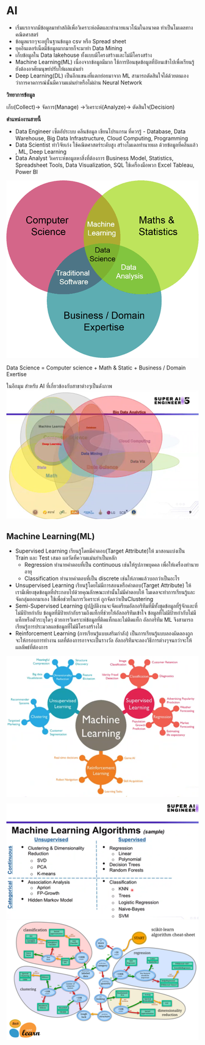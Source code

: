 # AI

- เริ่มแรกจากมีข้อมูลมาทำสถิติเพื่อวิเคราะห์อดีตและทำนายแนวโน้มในอนาคต ทำเป็นโมเดลทางคณิตศาสตร์
- ข้อมูลแรกๆจะอยู่ในฐานข้อมูล csv หรือ Spread sheet
- ยุคอินเตอร์เน็ตมีข้อมูลมากมายก็จะมาทำ Data Mining
- เก็บข้อมูลใน Data lakehouse ทั้งแบบมีโครงสร้างและไม่มีโครงสร้าง
- Machine Learning(ML) เนื่องจากข้อมูลมีมาก ใช้การป้อนชุดข้อมูลที่ป้อนเข้าไปเพื่อเรียนรู้ ยังต้องอาศัยมนุษย์ปรับให้ผลแม่นยำ
- Deep Learning(DL) เป็นอีกแขนงที่แตกย่อยมาจาก ML สามารถตัดสินใจได้ด้วยตนเองว่าการคาดการณ์นั้นมีความแม่นยำหรือไม่ผ่าน Neural Network

**วิทยาการข้อมูล**

เก็บ(Collect)→ จัดการ(Manage) →วิเคราะห์(Analyze)→ ตัดสินใจ(Decision)

**ตำแหน่งงานสายนี้**

- Data Engineer เซ็ตอัประบบ คลีนข้อมูล เขียนโปรแกรม ที่ควรรู้ - Database, Data Warehouse, Big Data Infrastructure, Cloud Computing, Programming
- Data Scientist ทำวิจัยเก่ง ใช้คณิตศาสตร์ระดับสูง สร้างโมเดลทำนายผล ด้วยข้อมูลที่คลีนแล้ว , ML, Deep Learning
- Data Analyst วิเคราะห์ขอมูลหาสิ่งที่ต้องการ Business Model, Statistics, Spreadsheet Tools, Data Visualization, SQL ใช้เครื่องมือพวก Excel Tableau, Power BI

![Data Science](img/science.png)

Data Science = Computer science + Math & Static + Business / Domain Exertise

ในอีกมุม สำหรับ AI ที่เกี่ยวข้องกับสาขาต่างๆเป็นดังภาพ
![alt text](img/science2.png)

## Machine Learning(ML)

- Supervised Learning เรียนรู้โดยมีคำตอบ(Target Attribute)ให้ มาสอนแบ่งเป็น Train และ Test เสมอ ผลวัดที่ความแม่นยำเป็นหลัก
  - Regression ทำนายคำตอบที่เป็น continuous เช่นให้รูปภาพบุคคล เพื่อให้เครื่องทำนายอายุ
  - Classification ทำนายคำตอบที่เป็น discrete เช่นให้ภาพแล้วบอกว่าเป็นอะไร
- Unsupervised Learning เรียนรู้โดยไม่มีการสอนหรือคำตอบ(Target Attribute) ให้ เรามีเพียงชุดข้อมูลที่ประกอบไปด้วยคุณลักษณะเท่านั้นไม่มีคำตอบให้ โมเดลจะทำการเรียนรู้และจัดกลุ่มออกมาเอง ใช้เพื่อช่วยในการวิเคราะห์ ถูกจัดกว่าเป็นClustering
- Semi-Supervised Learning ผู้ปฏิบัติงานจะจัดเตรียมอัลกอริทึมที่มีทั้งชุดข้อมูลที่รู้จักและที่ไม่มีป้ายกำกับ ข้อมูลที่มีป้ายกำกับรวมถึงแท็กที่ช่วยให้อัลกอริทึมเข้าใจ ข้อมูลที่ไม่มีป้ายกำกับไม่มีแท็กหรือตัวระบุใดๆ ด้วยการวิเคราะห์ข้อมูลที่ติดแท็กและไม่ติดแท็ก อัลกอริทึม ML จึงสามารถเรียนรู้การประมวลผลข้อมูลที่ไม่มีโครงสร้างได้
- Reinforcement Learning (การเรียนรู้แบบเสริมกำลัง) เป็นการเรียนรู้แบบลองผิดลองถูก จะให้กรอบการทำงาน ผลที่ต้องการอาจจะเป็นรางวัล อัลกอริทึมจะลองวิธีการต่างๆจนกว่าจะให้ผลลัพธ์ที่ต้องการ

![alt text](img/ml-mmap.png)

![alt text](img/ml-algorithms.png)
![alt text](img/scikit-learn-algorithm-cheet-sheet.png)